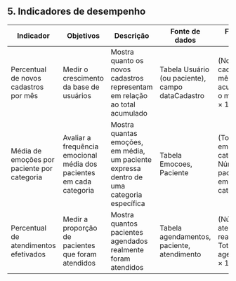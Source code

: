 ## 5. Indicadores de desempenho

| **Indicador** | **Objetivos** | **Descrição** | **Fonte de dados** | **Fórmula de cálculo** |
| ---           | ---           | ---           | ---                | ---                    |
| Percentual de novos cadastros por mês | Medir o crescimento da base de usuários | Mostra quanto os novos cadastros representam em relação ao total acumulado | Tabela Usuário (ou paciente), campo dataCadastro | (Novos cadastros no mês / Total acumulado até o mês anterior) × 100 |
| Média de emoções por paciente por categoria | Avaliar a frequência emocional média dos pacientes em cada categoria | Mostra quantas emoções, em média, um paciente expressa dentro de uma categoria específica | Tabela Emocoes, Paciente | (Total de emoções na categoria / Número de pacientes com emoções nessa categoria) |
| Percentual de atendimentos efetivados | Medir a proporção de pacientes que foram atendidos | Mostra quantos pacientes agendados realmente foram atendidos | Tabela agendamentos, paciente, atendimento | (Número de atendimentos realizados / Total de agendamentos) × 100 |
